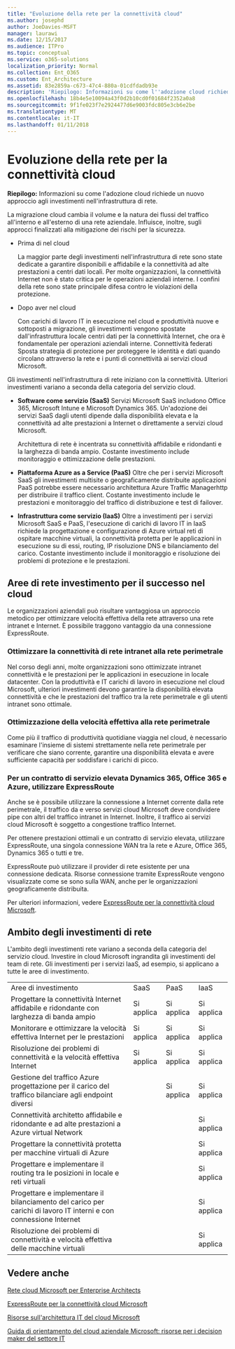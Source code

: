 ```yaml
---
title: "Evoluzione della rete per la connettività cloud"
ms.author: josephd
author: JoeDavies-MSFT
manager: laurawi
ms.date: 12/15/2017
ms.audience: ITPro
ms.topic: conceptual
ms.service: o365-solutions
localization_priority: Normal
ms.collection: Ent_O365
ms.custom: Ent_Architecture
ms.assetid: 83e2859a-c673-47c4-880a-01cdfdadb93e
description: 'Riepilogo: Informazioni su come l''adozione cloud richiede un nuovo approccio agli investimenti nell''infrastruttura di rete.'
ms.openlocfilehash: 18b4e5e10094a43f0d2b10cd0f01684f2352a0a8
ms.sourcegitcommit: 9f1fe023f7e2924477d6e9003fdc805e3cb6e2be
ms.translationtype: MT
ms.contentlocale: it-IT
ms.lasthandoff: 01/11/2018
---
```

# <a name="evolving-your-network-for-cloud-connectivity"></a>Evoluzione della rete per la connettività cloud

 **Riepilogo:** Informazioni su come l'adozione cloud richiede un nuovo approccio agli investimenti nell'infrastruttura di rete.
  
La migrazione cloud cambia il volume e la natura dei flussi del traffico all'interno e all'esterno di una rete aziendale. Influisce, inoltre, sugli approcci finalizzati alla mitigazione dei rischi per la sicurezza.
  
- Prima di nel cloud
    
    La maggior parte degli investimenti nell'infrastruttura di rete sono state dedicate a garantire disponibili e affidabile e la connettività ad alte prestazioni a centri dati locali. Per molte organizzazioni, la connettività Internet non è stato critica per le operazioni aziendali interne. I confini della rete sono state principale difesa contro le violazioni della protezione.
    
- Dopo aver nel cloud
    
    Con carichi di lavoro IT in esecuzione nel cloud e produttività nuove e sottoposti a migrazione, gli investimenti vengono spostate dall'infrastruttura locale centri dati per la connettività Internet, che ora è fondamentale per operazioni aziendali interne. Connettività federati Sposta strategia di protezione per proteggere le identità e dati quando circolano attraverso la rete e i punti di connettività ai servizi cloud Microsoft.
    
Gli investimenti nell'infrastruttura di rete iniziano con la connettività. Ulteriori investimenti variano a seconda della categoria del servizio cloud.
  
- **Software come servizio (SaaS)** Servizi Microsoft SaaS includono Office 365, Microsoft Intune e Microsoft Dynamics 365. Un'adozione dei servizi SaaS dagli utenti dipende dalla disponibilità elevata e la connettività ad alte prestazioni a Internet o direttamente a servizi cloud Microsoft.
    
    Architettura di rete è incentrata su connettività affidabile e ridondanti e la larghezza di banda ampio. Costante investimento include monitoraggio e ottimizzazione delle prestazioni.
    
- **Piattaforma Azure as a Service (PaaS)** Oltre che per i servizi Microsoft SaaS gli investimenti multisite o geograficamente distribuite applicazioni PaaS potrebbe essere necessario architettura Azure Traffic Managerhttp per distribuire il traffico client. Costante investimento include le prestazioni e monitoraggio del traffico di distribuzione e test di failover.
    
- **Infrastruttura come servizio (IaaS)** Oltre a investimenti per i servizi Microsoft SaaS e PaaS, l'esecuzione di carichi di lavoro IT in IaaS richiede la progettazione e configurazione di Azure virtual reti di ospitare macchine virtuali, la connettività protetta per le applicazioni in esecuzione su di essi, routing, IP risoluzione DNS e bilanciamento del carico. Costante investimento include il monitoraggio e risoluzione dei problemi di protezione e le prestazioni.
    
## <a name="areas-of-networking-investment-for-success-in-the-cloud"></a>Aree di rete investimento per il successo nel cloud

Le organizzazioni aziendali può risultare vantaggiosa un approccio metodico per ottimizzare velocità effettiva della rete attraverso una rete intranet e Internet. È possibile traggono vantaggio da una connessione ExpressRoute.
  
### <a name="optimize-intranet-connectivity-to-your-edge-network"></a>Ottimizzare la connettività di rete intranet alla rete perimetrale

Nel corso degli anni, molte organizzazioni sono ottimizzate intranet connettività e le prestazioni per le applicazioni in esecuzione in locale datacenter. Con la produttività e IT carichi di lavoro in esecuzione nel cloud Microsoft, ulteriori investimenti devono garantire la disponibilità elevata connettività e che le prestazioni del traffico tra la rete perimetrale e gli utenti intranet sono ottimale.
  
### <a name="optimize-throughput-at-your-edge-network"></a>Ottimizzazione della velocità effettiva alla rete perimetrale

Come più il traffico di produttività quotidiane viaggia nel cloud, è necessario esaminare l'insieme di sistemi strettamente nella rete perimetrale per verificare che siano corrente, garantire una disponibilità elevata e avere sufficiente capacità per soddisfare i carichi di picco.
  
### <a name="for-a-high-sla-to-azure-office-365-and-dynamics-365-use-expressroute"></a>Per un contratto di servizio elevata Dynamics 365, Office 365 e Azure, utilizzare ExpressRoute

Anche se è possibile utilizzare la connessione a Internet corrente dalla rete perimetrale, il traffico da e verso servizi cloud Microsoft deve condividere pipe con altri del traffico intranet in Internet. Inoltre, il traffico ai servizi cloud Microsoft è soggetto a congestione traffico Internet.
  
Per ottenere prestazioni ottimali e un contratto di servizio elevata, utilizzare ExpressRoute, una singola connessione WAN tra la rete e Azure, Office 365, Dynamics 365 o tutti e tre. 
  
ExpressRoute può utilizzare il provider di rete esistente per una connessione dedicata. Risorse connessione tramite ExpressRoute vengono visualizzate come se sono sulla WAN, anche per le organizzazioni geograficamente distribuita.
  
Per ulteriori informazioni, vedere [ExpressRoute per la connettività cloud Microsoft](expressroute-for-microsoft-cloud-connectivity.md).
  
## <a name="scope-of-network-investments"></a>Ambito degli investimenti di rete

L'ambito degli investimenti rete variano a seconda della categoria del servizio cloud. Investire in cloud Microsoft ingrandita gli investimenti del team di rete. Gli investimenti per i servizi IaaS, ad esempio, si applicano a tutte le aree di investimento.
  
|||||
|:-----|:-----|:-----|:-----|
|Aree di investimento  <br/> |SaaS  <br/> |PaaS  <br/> |IaaS  <br/> |
|Progettare la connettività Internet affidabile e ridondante con larghezza di banda ampio  <br/> |Si applica  <br/> |Si applica  <br/> |Si applica  <br/> |
|Monitorare e ottimizzare la velocità effettiva Internet per le prestazioni  <br/> |Si applica  <br/> |Si applica  <br/> |Si applica  <br/> |
|Risoluzione dei problemi di connettività e la velocità effettiva Internet  <br/> |Si applica  <br/> |Si applica  <br/> |Si applica  <br/> |
|Gestione del traffico Azure progettazione per il carico del traffico bilanciare agli endpoint diversi  <br/> ||Si applica  <br/> |Si applica  <br/> |
|Connettività architetto affidabile e ridondante e ad alte prestazioni a Azure virtual Network  <br/> |||Si applica  <br/> |
|Progettare la connettività protetta per macchine virtuali di Azure  <br/> |||Si applica  <br/> |
|Progettare e implementare il routing tra le posizioni in locale e reti virtuali  <br/> |||Si applica  <br/> |
|Progettare e implementare il bilanciamento del carico per carichi di lavoro IT interni e con connessione Internet  <br/> |||Si applica  <br/> |
|Risoluzione dei problemi di connettività e velocità effettiva delle macchine virtuali  <br/> |||Si applica  <br/> |
   
## <a name="see-also"></a>Vedere anche

[Rete cloud Microsoft per Enterprise Architects](microsoft-cloud-networking-for-enterprise-architects.md)
  
[ExpressRoute per la connettività cloud Microsoft](expressroute-for-microsoft-cloud-connectivity.md)
  
[Risorse sull'architettura IT del cloud Microsoft](microsoft-cloud-it-architecture-resources.md)

[Guida di orientamento del cloud aziendale Microsoft: risorse per i decision maker del settore IT](https://sway.com/FJ2xsyWtkJc2taRD)



